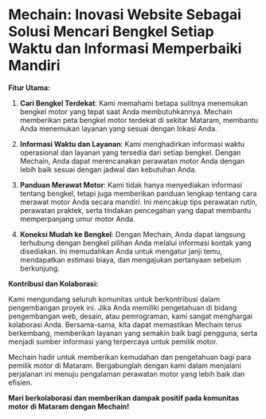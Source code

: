 <h1>Mechain: Inovasi Website Sebagai Solusi Mencari Bengkel Setiap Waktu dan Informasi Memperbaiki Mandiri</h1>

**Fitur Utama:**

1. **Cari Bengkel Terdekat**: Kami memahami betapa sulitnya menemukan bengkel motor yang tepat saat Anda membutuhkannya. Mechain memberikan peta bengkel motor terdekat di sekitar Mataram, membantu Anda menemukan layanan yang sesuai dengan lokasi Anda.

2. **Informasi Waktu dan Layanan**: Kami menghadirkan informasi waktu operasional dan layanan yang tersedia dari setiap bengkel. Dengan Mechain, Anda dapat merencanakan perawatan motor Anda dengan lebih baik sesuai dengan jadwal dan kebutuhan Anda.

3. **Panduan Merawat Motor**: Kami tidak hanya menyediakan informasi tentang bengkel, tetapi juga memberikan panduan lengkap tentang cara merawat motor Anda secara mandiri. Ini mencakup tips perawatan rutin, perawatan praktek, serta tindakan pencegahan yang dapat membantu memperpanjang umur motor Anda.

4. **Koneksi Mudah ke Bengkel**: Dengan Mechain, Anda dapat langsung terhubung dengan bengkel pilihan Anda melalui informasi kontak yang disediakan. Ini memudahkan Anda untuk mengatur janji temu, mendapatkan estimasi biaya, dan mengajukan pertanyaan sebelum berkunjung.

**Kontribusi dan Kolaborasi:**

Kami mengundang seluruh komunitas untuk berkontribusi dalam pengembangan proyek ini. Jika Anda memiliki pengetahuan di bidang pengembangan web, desain, atau pemrograman, kami sangat menghargai kolaborasi Anda. Bersama-sama, kita dapat memastikan Mechain terus berkembang, memberikan layanan yang semakin baik bagi pengguna, serta menjadi sumber informasi yang terpercaya untuk pemilik motor.

Mechain hadir untuk memberikan kemudahan dan pengetahuan bagi para pemilik motor di Mataram. Bergabunglah dengan kami dalam menjalani perjalanan ini menuju pengalaman perawatan motor yang lebih baik dan efisien.

**Mari berkolaborasi dan memberikan dampak positif pada komunitas motor di Mataram dengan Mechain!**
